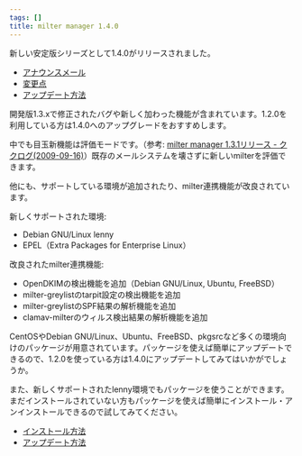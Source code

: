```yaml
---
tags: []
title: milter manager 1.4.0
---
```

新しい安定版シリーズとして1.4.0がリリースされました。
<!--more-->


  * [アナウンスメール](https://sourceforge.net/mailarchive/forum.php?thread_name=20091013.150123.466350831812333819.kou%40clear-code.com&forum_name=milter-manager-users-ja)
  * [変更点](/reference/ja/news.html#release-1-4-0)
  * [アップデート方法](/reference/ja/upgrade.html)

開発版1.3.xで修正されたバグや新しく加わった機能が含まれています。1.2.0を利用している方は1.4.0へのアップグレードをおすすめします。

中でも目玉新機能は評価モードです。（参考: [milter manager 1.3.1リリース - ククログ(2009-09-16)](http://www.clear-code.com/blog/2009/9/16.html)）既存のメールシステムを壊さずに新しいmilterを評価できます。

他にも、サポートしている環境が追加されたり、milter連携機能が改良されています。

新しくサポートされた環境:

  * Debian GNU/Linux lenny
  * EPEL（Extra Packages for Enterprise Linux）

改良されたmilter連携機能:

  * OpenDKIMの検出機能を追加（Debian GNU/Linux, Ubuntu, FreeBSD）
  * milter-greylistのtarpit設定の検出機能を追加
  * milter-greylistのSPF結果の解析機能を追加
  * clamav-milterのウィルス検出結果の解析機能を追加

CentOSやDebian GNU/Linux、Ubuntu、FreeBSD、pkgsrcなど多くの環境向けのパッケージが用意されています。パッケージを使えば簡単にアップデートできるので、1.2.0を使っている方は1.4.0にアップデートしてみてはいかがでしょうか。

また、新しくサポートされたlenny環境でもパッケージを使うことができます。まだインストールされていない方もパッケージを使えば簡単にインストール・アンインストールできるので試してみてください。

  * [インストール方法](/reference/ja/install.html)
  * [アップデート方法](/reference/ja/upgrade.html)
